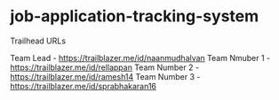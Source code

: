 # job-application-tracking-system

Trailhead URLs

Team Lead - https://trailblazer.me/id/naanmudhalvan
Team Nmuber 1 - https://trailblazer.me/id/rellappan
Team Number 2 - https://trailblazer.me/id/ramesh14
Team Number 3 - https://trailblazer.me/id/sprabhakaran16
